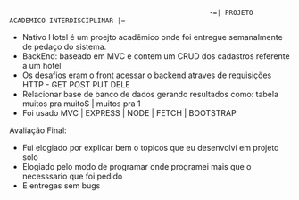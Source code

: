                                                       -=| PROJETO ACADEMICO INTERDISCIPLINAR |=-
- Nativo Hotel é um proejto acadêmico onde foi entregue semanalmente de pedaço do sistema.
- BackEnd: baseado em MVC e contem um CRUD dos cadastros referente a um hotel
- Os desafios eram o front acessar o backend atraves de requisições HTTP - GET POST PUT DELE
- Relacionar base de banco de dados gerando resultados como: tabela muitos pra muitoS | muitos pra 1
- Foi usado MVC | EXPRESS | NODE | FETCH | BOOTSTRAP 

Avaliação Final:
- Fui elogiado por explicar bem o topicos que eu desenvolvi em projeto solo
- Elogiado pelo modo de programar onde programei mais que o necesssario que foi pedido
- E entregas sem bugs
